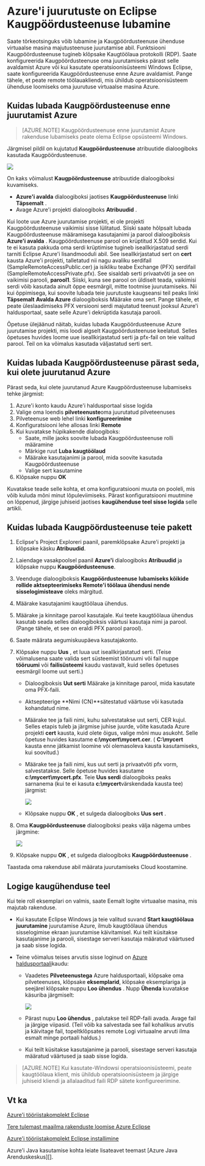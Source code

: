 <properties
    pageTitle="Azure'i juurutuste on Eclipse Kaugpöördusteenuse lubamine"
    description="Saate teada, kuidas lubada Azure juurutuste Azure'i tööriistakomplekt kasutamise Eclipse Kaugpöördusteenuse."
    services=""
    documentationCenter="java"
    authors="rmcmurray"
    manager="wpickett"
    editor=""/>

<tags
    ms.service="multiple"
    ms.workload="na"
    ms.tgt_pltfrm="multiple"
    ms.devlang="Java"
    ms.topic="article"
    ms.date="08/11/2016" 
    ms.author="robmcm"/>

<!-- Legacy MSDN URL = https://msdn.microsoft.com/library/azure/hh690951.aspx -->

# <a name="enabling-remote-access-for-azure-deployments-in-eclipse"></a>Azure'i juurutuste on Eclipse Kaugpöördusteenuse lubamine

Saate tõrkeotsinguks võib lubamine ja Kaugpöördusteenuse ühenduse virtuaalse masina majutusteenuse juurutamise abil. Funktsiooni Kaugpöördusteenuse tugineb klõpsake Kaugtöölaua protokolli (RDP). Saate konfigureerida Kaugpöördusteenuse oma juurutamiseks pärast selle avaldamist Azure või kui kasutate operatsioonisüsteemi Windows Eclipse, saate konfigureerida Kaugpöördusteenuse enne Azure avaldamist. Pange tähele, et peate remote töölauakliendi, mis ühildub operatsioonisüsteem ühenduse loomiseks oma juurutuse virtuaalse masina Azure.

## <a name="how-to-enable-remote-access-before-you-deploy-to-azure"></a>Kuidas lubada Kaugpöördusteenuse enne juurutamist Azure

> [AZURE.NOTE] Kaugpöördusteenuse enne juurutamist Azure rakenduse lubamiseks peate olema Eclipse opsüsteemi Windows.

Järgmisel pildil on kujutatud **Kaugpöördusteenuse** atribuutide dialoogiboks kasutada Kaugpöördusteenuse.

![][ic719494]

On kaks võimalust **Kaugpöördusteenuse** atribuutide dialoogiboksi kuvamiseks.

* **Azure'i avalda** dialoogiboksi jaotises **Kaugpöördusteenuse** linki **Täpsemalt** .
* Avage Azure'i projekti dialoogiboks **Atribuudid** .

Kui loote uue Azure juurutamise projekti, ei ole projekti Kaugpöördusteenuse vaikimisi sisse lülitatud. Siiski saate hõlpsalt lubada Kaugpöördusteenuse määramisega kasutajanimi ja parool dialoogiboksis **Azure'i avalda** . Kaugpöördusteenuse parool on krüptitud X.509 serdid. Kui te ei kasuta pakkuda oma serdi krüptimise tugineb iseallkirjastatud serdi tarniti Eclipse Azure'i lisandmooduli abil. See iseallkirjastatud sert on **cert** kausta Azure'i projekti, talletatud nii nagu avaliku serdifail (SampleRemoteAccessPublic.cer) ja isikliku teabe Exchange (PFX) serdifail (SampleRemoteAccessPrivate.pfx). See sisaldab serti privaatvõti ja see on vaikimisi parooli, **parool1**. Siiski, kuna see parool on üldiselt teada, vaikimisi serdi võib kasutada ainult õppe eesmärgil, mitte tootmise juurutamiseks. Nii kui õppimisega, kui soovite lubada teie juurutuste kaugseansi teil peaks linki **Täpsemalt** **Avalda Azure** dialoogiboksis Määrake oma sert. Pange tähele, et peate üleslaadimiseks PFX versiooni serdi majutatud teenust jooksul Azure'i haldusportaal, saate selle Azure'i dekrüptida kasutaja parooli.

Õpetuse ülejäänud näitab, kuidas lubada Kaugpöördusteenuse Azure juurutamise projekti, mis loodi algselt Kaugpöördusteenuse keelatud. Selles õpetuses huvides loome uue iseallkirjastatud serti ja pfx-fail on teie valitud parool. Teil on ka võimalus kasutada väljastatud serti sert.

## <a name="how-to-enable-remote-access-after-you-have-deployed-to-azure"></a>Kuidas lubada Kaugpöördusteenuse pärast seda, kui olete juurutanud Azure

Pärast seda, kui olete juurutanud Azure Kaugpöördusteenuse lubamiseks tehke järgmist:

1. Azure'i konto kaudu Azure'i haldusportaal sisse logida
1. Valige oma loendis **pilveteenuste**oma juurutatud pilveteenuses
1. Pilveteenuse web lehel linki **konfigureerimine**
1. Konfiguratsiooni lehe allosas linki **Remote**
1. Kui kuvatakse hüpikakende dialoogiboks:
    * Saate, mille jaoks soovite lubada Kaugpöördusteenuse rolli määramine
    * Märkige ruut **Luba kaugtöölaud**
    * Määrake kasutajanimi ja parool, mida soovite kasutada Kaugpöördusteenuse
    * Valige sert kasutamine
1. Klõpsake nuppu **OK** 

Kuvatakse teade selle kohta, et oma konfiguratsiooni muuta on pooleli, mis võib kuluda mõni minut lõpuleviimiseks. Pärast konfiguratsiooni muutmine on lõppenud, järgige juhiseid jaotises **kaugühenduse teel sisse logida** selle artikli.
    
## <a name="how-to-enable-remote-access-in-your-package"></a>Kuidas lubada Kaugpöördusteenuse teie pakett

1. Eclipse's Project Exploreri paanil, paremklõpsake Azure'i projekti ja klõpsake käsku **Atribuudid**.

1. Laiendage vasakpoolsel paanil **Azure'i** dialoogiboks **Atribuudid** ja klõpsake nuppu **Kaugpöördusteenuse**.

1. Veenduge dialoogiboksis **Kaugpöördusteenuse** **lubamiseks kõikide rollide aktsepteerimiseks Remote'i töölaua ühendusi nende sisselogimisteave** oleks märgitud.

1. Määrake kasutajanimi kaugtöölaua ühendus.

1. Määrake ja kinnitage parool kasutajale. Kui teete kaugtöölaua ühendus kasutab seada selles dialoogiboksis väärtusi kasutaja nimi ja parool. (Pange tähele, et see on eraldi PFX parool parool).

1. Saate määrata aegumiskuupäeva kasutajakonto.

1. Klõpsake nuppu **Uus** , et luua uut iseallkirjastatud serti. (Teise võimalusena saate valida sert süsteemist tööruumi või fail nuppe **tööruumi** või **failisüsteemi** kaudu vastavalt, kuid selles õpetuses eesmärgil loome uut serti.)

    * Dialoogiboksis **Uut serti** Määrake ja kinnitage parool, mida kasutate oma PFX-faili.

    * Aktsepteerige **Nimi (CN)**sätestatud väärtuse või kasutada kohandatud nime.

    * Määrake tee ja faili nimi, kuhu salvestatakse uut serti, CER kujul. Selles etapis tuleb ja järgmise juhise juurde, võite kasutada Azure projekti **cert** kausta, kuid olete õigus, valige mõni muu asukoht. Selle õpetuse huvides kasutame **c:\mycert\mycert.cer**. ( **C:\mycert** kausta enne jätkamist loomine või olemasoleva kausta kasutamiseks, kui soovitud.)

    * Määrake tee ja faili nimi, kus uut serti ja privaatvõti pfx vorm, salvestatakse. Selle õpetuse huvides kasutame **c:\mycert\mycert.pfx**. Teie **Uus serdi** dialoogiboks peaks sarnanema (kui te ei kasuta **c:\mycert**värskendada kausta tee) järgmist:

        ![][ic712275]

    * Klõpsake nuppu **OK** , et sulgeda dialoogiboks **Uus sert** .

1. Oma **Kaugpöördusteenuse** dialoogiboksi peaks välja nägema umbes järgmine:</p>

    ![][ic719495]

1. Klõpsake nuppu **OK** , et sulgeda dialoogiboks **Kaugpöördusteenuse** .
    
Taastada oma rakenduse abil määrata juurutamiseks Cloud koostamine.

## <a name="to-log-in-remotely"></a>Logige kaugühenduse teel

Kui teie roll eksemplari on valmis, saate Eemalt logite virtuaalse masina, mis majutab rakenduse.

* Kui kasutate Eclipse Windows ja teie valitud suvand **Start kaugtöölaua juurutamine** juurutamise Azure, ilmub kaugtöölaua ühendus sisselogimise ekraan juurutamise käivitamisel. Kui teilt küsitakse kasutajanime ja parooli, sisestage serveri kasutaja määratud väärtused ja saab sisse logida.

* Teine võimalus teises arvutis sisse loginud on <a href="http://go.microsoft.com/fwlink/?LinkID=512959">Azure haldusportaali</a>kaudu:

    * Vaadetes **Pilveteenustega** Azure haldusportaali, klõpsake oma pilveteenuses, klõpsake **eksemplarid**, klõpsake eksemplariga ja seejärel klõpsake nuppu **Loo ühendus** . Nupp **Ühenda** kuvatakse käsuriba järgmiselt:

        ![][ic659273]

    * Pärast nupu **Loo ühendus** , palutakse teil RDP-faili avada. Avage fail ja järgige viipasid. (Teil võib ka salvestada see fail kohalikus arvutis ja käivitage fail, topeltklõpsates remote Logi virtuaalne arvuti ilma esmalt minge portaali haldus.)

    * Kui teilt küsitakse kasutajanime ja parooli, sisestage serveri kasutaja määratud väärtused ja saab sisse logida.

> [AZURE.NOTE] Kui kasutate-Windowsi operatsioonisüsteemi, peate kaugtöölaua klient, mis ühildub operatsioonisüsteem ja järgige juhiseid kliendi ja allalaaditud faili RDP sätete konfigureerimine.

## <a name="see-also"></a>Vt ka

[Azure'i tööriistakomplekt Eclipse][]

[Tere tulemast maailma rakenduste loomise Azure Eclipse][]

[Azure'i tööriistakomplekt Eclipse installimine][] 

Azure'i Java kasutamise kohta leiate lisateavet teemast [Azure Java Arenduskeskus][].

<!-- URL List -->

[Azure'i Java Arenduskeskus]: http://go.microsoft.com/fwlink/?LinkID=699547
[Azure Management Portal]: http://go.microsoft.com/fwlink/?LinkID=512959
[Azure'i tööriistakomplekt Eclipse]: http://go.microsoft.com/fwlink/?LinkID=699529
[Tere tulemast maailma rakenduste loomise Azure Eclipse]: http://go.microsoft.com/fwlink/?LinkID=699533
[Azure'i tööriistakomplekt Eclipse installimine]: http://go.microsoft.com/fwlink/?LinkId=699546

<!-- IMG List -->

[ic712275]: ./media/azure-toolkit-for-eclipse-enabling-remote-access-for-azure-deployments/ic712275.png
[ic719495]: ./media/azure-toolkit-for-eclipse-enabling-remote-access-for-azure-deployments/ic719495.png
[ic719494]: ./media/azure-toolkit-for-eclipse-enabling-remote-access-for-azure-deployments/ic719494.png
[ic659273]: ./media/azure-toolkit-for-eclipse-enabling-remote-access-for-azure-deployments/ic659273.png
